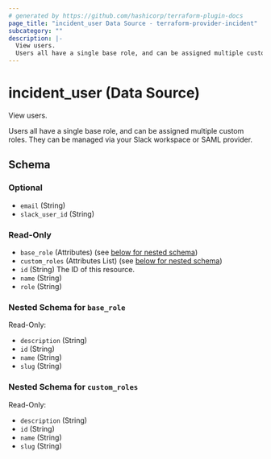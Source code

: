 ```yaml
---
# generated by https://github.com/hashicorp/terraform-plugin-docs
page_title: "incident_user Data Source - terraform-provider-incident"
subcategory: ""
description: |-
  View users.
  Users all have a single base role, and can be assigned multiple custom roles. They can be managed via your Slack workspace or SAML provider.
---
```


# incident_user (Data Source)

View users.

Users all have a single base role, and can be assigned multiple custom roles. They can be managed via your Slack workspace or SAML provider.



<!-- schema generated by tfplugindocs -->
## Schema

### Optional

- `email` (String)
- `slack_user_id` (String)

### Read-Only

- `base_role` (Attributes) (see [below for nested schema](#nestedatt--base_role))
- `custom_roles` (Attributes List) (see [below for nested schema](#nestedatt--custom_roles))
- `id` (String) The ID of this resource.
- `name` (String)
- `role` (String)

<a id="nestedatt--base_role"></a>
### Nested Schema for `base_role`

Read-Only:

- `description` (String)
- `id` (String)
- `name` (String)
- `slug` (String)


<a id="nestedatt--custom_roles"></a>
### Nested Schema for `custom_roles`

Read-Only:

- `description` (String)
- `id` (String)
- `name` (String)
- `slug` (String)


